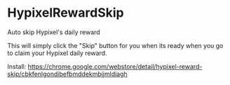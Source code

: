 # HypixelRewardSkip

Auto skip Hypixel's daily reward

This will simply click the "Skip" button for you when its ready when you go to claim your Hypixel daily reward.

Install: https://chrome.google.com/webstore/detail/hypixel-reward-skip/cbkfenlgondibefbmddekmbjjmldiagh
